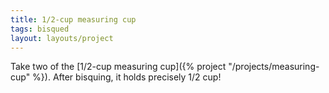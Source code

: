 ```yaml
---
title: 1/2-cup measuring cup
tags: bisqued
layout: layouts/project
---
```


Take two of the [1/2-cup measuring
cup]({% project "/projects/measuring-cup" %}). After bisquing, it holds
precisely 1/2 cup!
